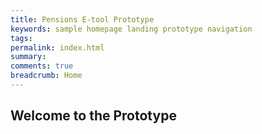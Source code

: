 ```yaml
---
title: Pensions E-tool Prototype
keywords: sample homepage landing prototype navigation
tags:
permalink: index.html
summary:
comments: true
breadcrumb: Home
---
```

## Welcome to the Prototype     

<!---I have created this site to test ideas about various aspects of information architecture including metadata, usability, and content strategy.      
My goal was to provide an environment to play with, design, test, and validate ideas as well to provide a more tangible context for less familiar concepts such as metadata and UX. 

## Overview  

Along the top of the page you will see six tabs labelled **News**, **Client Data**, **Documents**, **Applications**, **Financial**, and **Feedback**. This is where the test contents are going to be. Along the left side you will see a menu with (so far) three items: **Metadata**, **Usability**, and **Content Strategy**. This is where you will information about the site and information architecture.   

## First Steps  

Begin by exploring the menu on the left. In this menu you will find some first ideas about how content can be structured in a web-based information environment. This will include ideas about using metadata to facilitate navigation and searching. There are also sections with links to usability tests as well as the results. You can do these tests and then look at the results to see if they confirm your ideas.  

## Feedback  

My hope is that this site will provoke productive discussion about these ideas so please provide feedback. There are several ways to give feedback:   

- at the top of the page, there is a tab labelled **Feedback** that takes you to an email link  
- at the bottom of the page there is a space for comments  
- under the **Usability** tab in the menu on the left, there are sevral usability tests that have space for comments  

## Disclaimer  

Neither this site nor its contents are intended to be an authoritative statement on any of these topics, but rather a jumping off point for testing and refining ideas about information design.-->  


